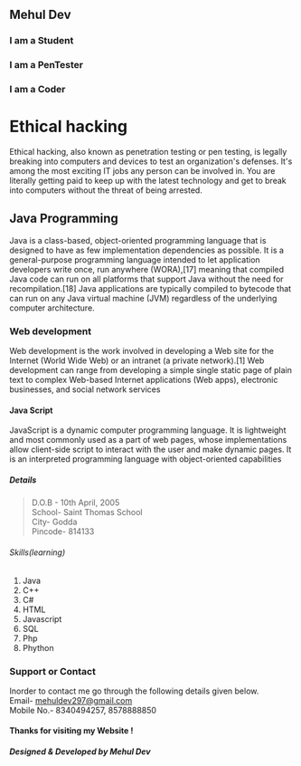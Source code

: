 ## Mehul Dev
### I am a Student
### I am a PenTester
### I am a Coder


# Ethical hacking
Ethical hacking, also known as penetration testing or pen testing, is legally breaking into computers and devices to test an organization's defenses. It's among the most exciting IT jobs any person can be involved in. You are literally getting paid to keep up with the latest technology and get to break into computers without the threat of being arrested. 

## Java Programming
Java is a class-based, object-oriented programming language that is designed to have as few implementation dependencies as possible. It is a general-purpose programming language intended to let application developers write once, run anywhere (WORA),[17] meaning that compiled Java code can run on all platforms that support Java without the need for recompilation.[18] Java applications are typically compiled to bytecode that can run on any Java virtual machine (JVM) regardless of the underlying computer architecture.

### Web development
Web development is the work involved in developing a Web site for the Internet (World Wide Web) or an intranet (a private network).[1] Web development can range from developing a simple single static page of plain text to complex Web-based Internet applications (Web apps), electronic businesses, and social network services

#### Java Script
JavaScript is a dynamic computer programming language. It is lightweight and most commonly used as a part of web pages, whose implementations allow client-side script to interact with the user and make dynamic pages. It is an interpreted programming language with object-oriented capabilities

##### Details
>D.O.B - 10th April, 2005 </br>
>School- Saint Thomas School </br>
>City- Godda </br>
>Pincode- 814133 </br>
 
###### Skills(learning)
1. Java
2. C++
3. C#
4. HTML
5. Javascript
6. SQL
7. Php
8. Phython

### Support or Contact
Inorder to contact me go through the following details given below.</br>
Email- mehuldev297@gmail.com </br>
Mobile No.- 8340494257, 8578888850 </br>

#### Thanks for visiting my Website !

##### Designed & Developed by Mehul Dev
